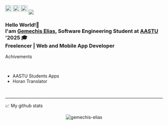 
<a href="https://twitter.com/gemechis_">
  <img align="left" alt="Gemechis Elias | Twitter" width="22px" src="https://raw.githubusercontent.com/peterthehan/peterthehan/master/assets/twitter.svg" />
</a>
<a href="https://www.linkedin.com/in/abhisheknaiidu/">
  <img align="left" alt="Gemchis Elias LinkedIN" width="22px" src="https://raw.githubusercontent.com/peterthehan/peterthehan/master/assets/linkedin.svg" />
</a>
<a href="https://t.me.com/official_gemechis/">
  <img align="left" alt="Gemchis Elias Telegram" width="22px" src="https://upload.wikimedia.org/wikipedia/commons/8/82/Telegram_logo.svg" />
</a>

![](https://visitor-badge.glitch.me/badge?page_id=gemechis-elias.gemechis-elias)


### Hello World!👋 <br /> I'am <a href="https://gemechis-elias.web.app">Gemechis Elias</a>, Software Engineering Student at <a href="http://www.aastu.edu.et/">AASTU</a> '2025 🎓<br /> Freelencer | Web and Mobile App Developer<br>
<p>Achivements </p><br>
<ul>
<li>AASTU Students Apps </li>
<li>Horan Translator </li>
</ul>

<br />

---


📈 My github stats

<p align="center"> <img src="https://github-readme-stats.vercel.app/api?username=gemechis-elias&show_icons=true&theme=gotham" alt="gemechis-elias" />




